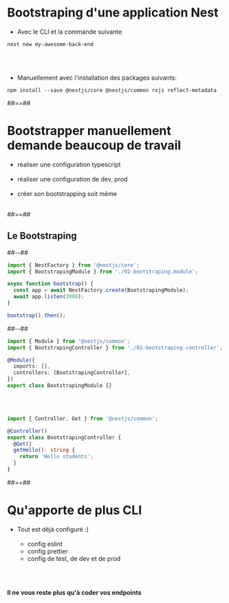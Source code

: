 <!-- .slide: class="with-code inconsolata" -->
# Bootstraping d'une application Nest

- Avec le CLI et la commande suivante
```shell
nest new my-awesome-back-end
```
<!-- .element: class="big-code" -->

<br><br>

- Manuellement avec l'installation des packages suivants:
```shell
npm install --save @nestjs/core @nestjs/common rxjs reflect-metadata
```
<!-- .element: class="big-code" -->

##==##

<!-- .slide: class="with-code inconsolata" -->
# Bootstrapper manuellement demande beaucoup de travail

- réaliser une configuration typescript <br><br>
- réaliser une configuration de dev, prod <br><br>
- créer son bootstrapping soit même<br><br>

##==##

<!-- .slide: class="two-column-layout" -->
## Le Bootstraping

##--##
```typescript
import { NestFactory } from '@nestjs/core';
import { BootstrapingModule } from './02-bootstraping.module';

async function bootstrap() {
  const app = await NestFactory.create(BootstrapingModule);
  await app.listen(3000);
}

bootstrap().then();
```
##--##
```typescript
import { Module } from '@nestjs/common';
import { BootstrapingController } from './02-bootstraping.controller';

@Module({
  imports: [],
  controllers: [BootstrapingController],
})
export class BootstrapingModule {}
```
<br><br>
```typescript
import { Controller, Get } from '@nestjs/common';

@Controller()
export class BootstrapingController {
  @Get()
  getHello(): string {
    return 'Hello students';
  }
}
```
##==##

# Qu'apporte de plus CLI

- Tout est déjà configuré :) <br><br>
    - config eslint
    - config prettier
    - config de test, de dev et de prod
    
<br><br>

**Il ne vous reste plus qu'à coder vos endpoints**


